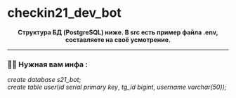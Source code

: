 # checkin21_dev_bot

<div id="header" align="center">
  <b>Cтруктура БД (PostgreSQL) ниже. В src есть пример файла .env, составляете на своё усмотрение.</b>
</div>


---

### :man_technologist: Нужная вам инфа :
<div>
  <i>create database s21_bot;</i>
</div>
<div>
  <i>create table user</i>(<i>id serial primary key</i>,
  <i>tg_id bigint</i>,
  <i>username varchar(50));</i>
</div>

